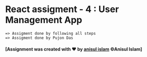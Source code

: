 # React assigment - 4 : User Management App

```
=> Assigment done by following all steps
=> Assigment done by Pujon Das
```

#### [Assignment was created with &hearts; by [anisul islam](https://www.youtube.com/c/anisulislamrubel) &copy;Anisul Islam]
